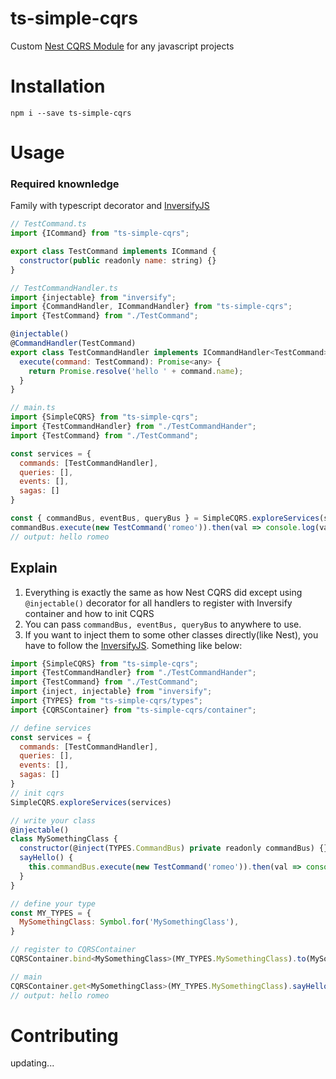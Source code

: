 # ts-simple-cqrs
Custom [Nest CQRS Module](https://github.com/nestjs/cqrs) for any javascript projects

# Installation
```
npm i --save ts-simple-cqrs
```
# Usage
### Required knownledge
Family with typescript decorator and [InversifyJS](https://github.com/inversify/InversifyJS)

```javascript
// TestCommand.ts
import {ICommand} from "ts-simple-cqrs";

export class TestCommand implements ICommand {
  constructor(public readonly name: string) {}
}

// TestCommandHandler.ts
import {injectable} from "inversify";
import {CommandHandler, ICommandHandler} from "ts-simple-cqrs";
import {TestCommand} from "./TestCommand";

@injectable()
@CommandHandler(TestCommand)
export class TestCommandHandler implements ICommandHandler<TestCommand> {
  execute(command: TestCommand): Promise<any> {
    return Promise.resolve('hello ' + command.name);
  }
}

// main.ts
import {SimpleCQRS} from "ts-simple-cqrs";
import {TestCommandHandler} from "./TestCommandHander";
import {TestCommand} from "./TestCommand";

const services = {
  commands: [TestCommandHandler],
  queries: [],
  events: [],
  sagas: []
}

const { commandBus, eventBus, queryBus } = SimpleCQRS.exploreServices(services)
commandBus.execute(new TestCommand('romeo')).then(val => console.log(val))
// output: hello romeo
```
## Explain
1. Everything is exactly the same as how Nest CQRS did except using `@injectable()` decorator for all handlers to register with Inversify container and how to init CQRS
2. You can pass `commandBus, eventBus, queryBus` to anywhere to use.
3. If you want to inject them to some other classes directly(like Nest), you have to follow the [InversifyJS](https://github.com/inversify/InversifyJS). Something like below:
```javascript
import {SimpleCQRS} from "ts-simple-cqrs";
import {TestCommandHandler} from "./TestCommandHander";
import {TestCommand} from "./TestCommand";
import {inject, injectable} from "inversify";
import {TYPES} from "ts-simple-cqrs/types";
import {CQRSContainer} from "ts-simple-cqrs/container";

// define services
const services = {
  commands: [TestCommandHandler],
  queries: [],
  events: [],
  sagas: []
}
// init cqrs
SimpleCQRS.exploreServices(services)

// write your class
@injectable()
class MySomethingClass {
  constructor(@inject(TYPES.CommandBus) private readonly commandBus) {}
  sayHello() {
    this.commandBus.execute(new TestCommand('romeo')).then(val => console.log(val))
  }
}

// define your type
const MY_TYPES = {
  MySomethingClass: Symbol.for('MySomethingClass'),
}

// register to CQRSContainer
CQRSContainer.bind<MySomethingClass>(MY_TYPES.MySomethingClass).to(MySomethingClass)

// main
CQRSContainer.get<MySomethingClass>(MY_TYPES.MySomethingClass).sayHello()
// output: hello romeo
```
# Contributing
updating...
